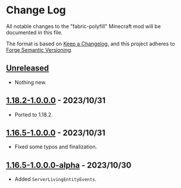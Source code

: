 # Change Log

All notable changes to the "fabric-polyfill" Minecraft mod will be documented in this file.

The format is based on [Keep a Changelog](https://keepachangelog.com/en/1.0.0/),
and this project adheres to [Forge Semantic Versioning](https://mcforge.readthedocs.io/en/latest/gettingstarted/versioning/#versioning).  

## [Unreleased]
- Nothing new.

## [1.18.2-1.0.0.0] - 2023/10/31
- Ported to 1.18.2.

## [1.16.5-1.0.0.0] - 2023/10/31
- Fixed some typos and finalization.

## [1.16.5-1.0.0.0-alpha] - 2023/10/30
- Added `ServerLivingEntityEvents`.

[Unreleased]: https://github.com/Nyphet/fabric-polyfill

[1.18.2-1.0.0.0]: https://github.com/Nyphet/fabric-polyfill/releases/tag/v1.18.2-1.0.0.0

[1.16.5-1.0.0.0]: https://github.com/Nyphet/fabric-polyfill/releases/tag/v1.16.5-1.0.0.0
[1.16.5-1.0.0.0-alpha]: https://github.com/Nyphet/fabric-polyfill/releases/tag/v1.16.5-1.0.0.0-alpha
